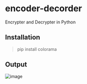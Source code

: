 # encoder-decorder
Encrypter and Decrypter in Python


## Installation

> pip install colorama

## Output

![image](https://user-images.githubusercontent.com/91014156/184600538-f095c277-3bce-40b0-8e83-d49fe6fffd02.png)
